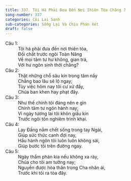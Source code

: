 ```yaml
---
title: 337. Tôi Há Phải Đưa Đến Nơi Ihiên Tòa Chăng ?
song-number: 337
categories: Cõi Lai Sanh
sub-categories: Sống Lại Và Chịu Phán Xét
draft: false
---
```

<dl><dt>Câu 1:</dt><dd data-verse="1">Tôi há phải đưa đến nơi thiên tòa, <br/>Đối chất trước ngôi Toàn Năng <br/>Về mọi tâm tư hư không, gian trá, <br/>Với hư ngôn sinh thời chăng? </dd><dt>Câu 2:</dt><dd data-verse="2">Thật những chỗ sâu kín trong tâm nầy <br/>Chẳng bao lâu sẽ lộ ngay; <br/>Tùy việc hôm nay tôi cư xử đấy, <br/>Chúa ban khen hay phạt đây. </dd><dt>Câu 3:</dt><dd data-verse="3">Như thế chính tôi đáng nên e gìn <br/>Chính tâm tư ngôn hành nay; <br/>Vì ngày tương lai tôi khôn giấu kín <br/>Trước ngôi tôn nghiêm trình khai. </dd><dt>Câu 4:</dt><dd data-verse="4">Lạy Đấng nắm chết sống trong tay Ngài, <br/>Giúp sức thức canh đợi nay, <br/>Hầu hành ngôn tôi luôn luôn không sái, <br/>Giúp bước tôi trên đường ngay. </dd><dt>Câu 5:</dt><dd data-verse="5">Ngày thẩm phán kia nếu không xa rày, <br/>Chúa cho tôi am tường nay; <br/>Nguyền được hòa thân trong Cha nhân ái, <br/>Trước khi tôi ra tòa đây. </dd></dl>